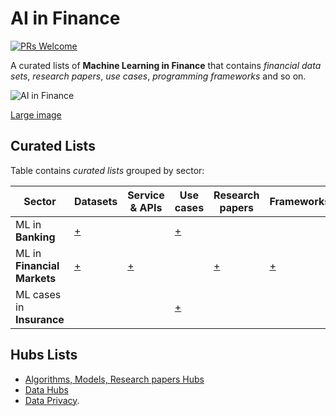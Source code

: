 
# AI in Finance

[![PRs Welcome](https://img.shields.io/badge/PRs-welcome-brightgreen.svg?style=flat-square)](http://makeapullrequest.com)

A curated lists of __Machine Learning in Finance__ that contains _financial data sets_, _research papers_, _use cases_, _programming frameworks_ and so on.

![AI in Finance](https://static.0xcode.in/images/ai-in-finance.png?v=2)

[Large image](https://static.0xcode.in/images/ai-in-finance.large.png)

## Curated Lists

Table contains _curated lists_ grouped by sector:

| Sector | Datasets | Service & APIs | Use cases | Research papers | Frameworks | Community Activities |
| -- | -- | -- | -- | -- | -- | -- |
| ML in __Banking__ | [+](banking/datasets.md) | | [+](banking/cases.md) | | | [Hackatons](hackathons.md), [Conferences](banking/conferences.md) |
| ML in __Financial Markets__ | [+](markets/datasets.md#datasets) | [+](markets/datasets.md#service-apis) | | [+](markets/research_papers.md) | [+](markets/frameworks.md) |  [Hackatons](hackathons.md), [Online cources](markets/courses.md) |
|  ML cases in __Insurance__ | | | [+](insurance/cases.md) | | | |

## Hubs Lists

- [Algorithms, Models, Research papers Hubs](hubs.md#algorithms-models-research-papers-hubs)
- [Data Hubs](hubs.md#data-hubs)
- [Data Privacy](data_privacy.md).
